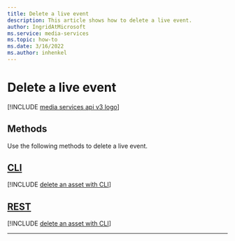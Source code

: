 ```yaml
---
title: Delete a live event
description: This article shows how to delete a live event.
author: IngridAtMicrosoft
ms.service: media-services
ms.topic: how-to
ms.date: 3/16/2022
ms.author: inhenkel
---
```


# Delete a live event

[!INCLUDE [media services api v3 logo](./includes/v3-hr.md)]

## Methods

Use the following methods to delete a live event.

## [CLI](#tab/cli/)

[!INCLUDE [delete an asset with CLI](./includes/task-delete-live-event-cli.md)]

## [REST](#tab/rest/)

[!INCLUDE [delete an asset with CLI](./includes/task-delete-live-event-rest.md)]

---
